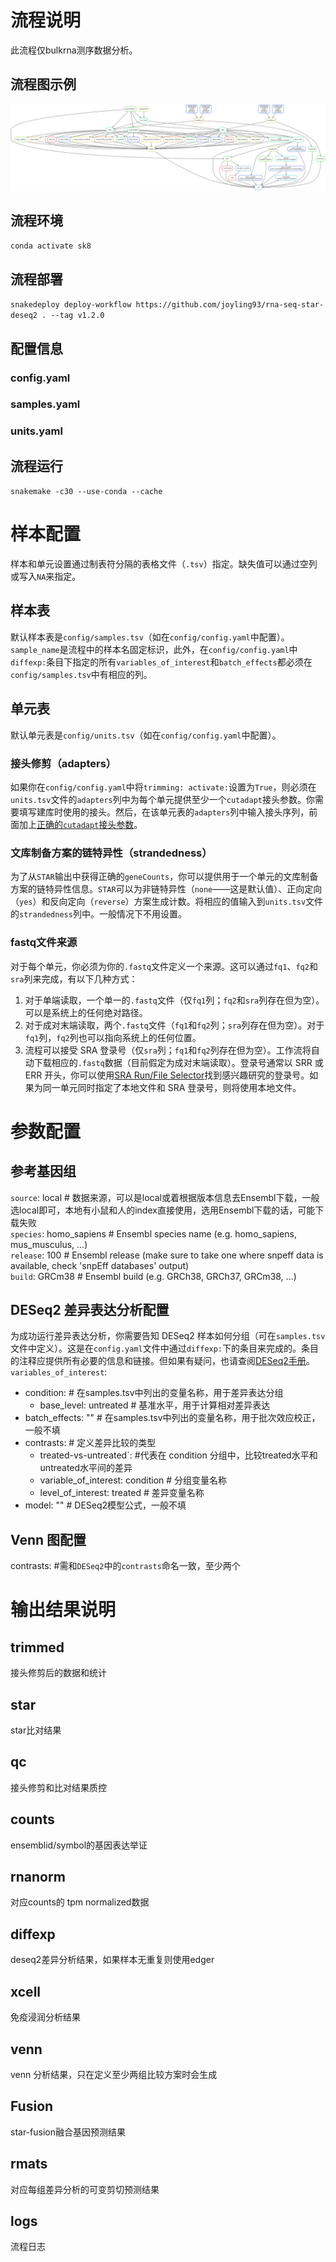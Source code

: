 # 流程说明
此流程仅bulkrna测序数据分析。

## 流程图示例
![流程图](./dag.svg "流程图示例")
## 流程环境
``conda activate sk8``
## 流程部署
``snakedeploy deploy-workflow https://github.com/joyling93/rna-seq-star-deseq2 . --tag v1.2.0``
## 配置信息
### config.yaml  
### samples.yaml  
### units.yaml  
## 流程运行
``snakemake -c30 --use-conda --cache``

# 样本配置  
样本和单元设置通过制表符分隔的表格文件（`.tsv`）指定。缺失值可以通过空列或写入`NA`来指定。

## 样本表

默认样本表是`config/samples.tsv`（如在`config/config.yaml`中配置）。`sample_name`是流程中的样本名固定标识，此外，在`config/config.yaml`中`diffexp:`条目下指定的所有`variables_of_interest`和`batch_effects`都必须在`config/samples.tsv`中有相应的列。
## 单元表  
默认单元表是`config/units.tsv`（如在`config/config.yaml`中配置）。

### 接头修剪（adapters）

如果你在`config/config.yaml`中将`trimming: activate:`设置为`True`，则必须在`units.tsv`文件的`adapters`列中为每个单元提供至少一个`cutadapt`接头参数。你需要填写建库时使用的接头。然后，在该单元表的`adapters`列中输入接头序列，前面加上[正确的`cutadapt`接头参数](https://cutadapt.readthedocs.io/en/stable/guide.html#adapter-types)。

### 文库制备方案的链特异性（strandedness）

为了从`STAR`输出中获得正确的`geneCounts`，你可以提供用于一个单元的文库制备方案的链特异性信息。`STAR`可以为非链特异性（`none`——这是默认值）、正向定向（`yes`）和反向定向（`reverse`）方案生成计数。将相应的值输入到`units.tsv`文件的`strandedness`列中。一般情况下不用设置。

### fastq文件来源

对于每个单元，你必须为你的`.fastq`文件定义一个来源。这可以通过`fq1`、`fq2`和`sra`列来完成，有以下几种方式：
1. 对于单端读取，一个单一的`.fastq`文件（仅`fq1`列；`fq2`和`sra`列存在但为空）。可以是系统上的任何绝对路径。
2. 对于成对末端读取，两个`.fastq`文件（`fq1`和`fq2`列；`sra`列存在但为空）。对于`fq1`列，`fq2`列也可以指向系统上的任何位置。
3. 流程可以接受 SRA 登录号（仅`sra`列；`fq1`和`fq2`列存在但为空）。工作流将自动下载相应的`.fastq`数据（目前假定为成对末端读取）。登录号通常以 SRR 或 ERR 开头，你可以使用[SRA Run/File Selector](https://trace.ncbi.nlm.nih.gov/Traces/study/)找到感兴趣研究的登录号。如果为同一单元同时指定了本地文件和 SRA 登录号，则将使用本地文件。 
  
# 参数配置
## 参考基因组
`source`: local # 数据来源，可以是local或着根据版本信息去Ensembl下载，一般选local即可，本地有小鼠和人的index直接使用，选用Ensembl下载的话，可能下载失败  
`species`: homo_sapiens  # Ensembl species name  (e.g. homo_sapiens, mus_musculus, ...)  
`release`: 100   # Ensembl release (make sure to take one where snpeff data is available, check 'snpEff databases' output)  
`build`: GRCm38 # Ensembl build (e.g. GRCh38, GRCh37, GRCm38, ...)  

## DESeq2 差异表达分析配置

为成功运行差异表达分析，你需要告知 DESeq2 样本如何分组（可在`samples.tsv`文件中定义）。这是在`config.yaml`文件中通过`diffexp:`下的条目来完成的。条目的注释应提供所有必要的信息和链接。但如果有疑问，也请查阅[DESeq2手册](https://www.bioconductor.org/packages/devel/bioc/vignettes/DESeq2/inst/doc/DESeq2.html)。  
`variables_of_interest`:   
  - condition: # 在samples.tsv中列出的变量名称，用于差异表达分组  
    - base_level: untreated # 基准水平，用于计算相对差异表达  
  - batch_effects: "" # 在samples.tsv中列出的变量名称，用于批次效应校正，一般不填  
  - contrasts: # 定义差异比较的类型  
    - treated-vs-untreated`: #代表在 condition 分组中，比较treated水平和untreated水平间的差异  
    - variable_of_interest: condition # 分组变量名称  
    - level_of_interest: treated  # 差异变量名称  
  - model: "" # DESeq2模型公式，一般不填

## Venn 图配置
contrasts: #需和`DESeq2`中的`contrasts`命名一致，至少两个

# 输出结果说明
## trimmed
接头修剪后的数据和统计
## star
star比对结果
## qc
接头修剪和比对结果质控
## counts
ensemblid/symbol的基因表达举证
## rnanorm
对应counts的 tpm normalized数据
## diffexp
deseq2差异分析结果，如果样本无重复则使用edger
## xcell
免疫浸润分析结果
## venn
venn 分析结果，只在定义至少两组比较方案时会生成
## Fusion
star-fusion融合基因预测结果
## rmats
对应每组差异分析的可变剪切预测结果
## logs
流程日志